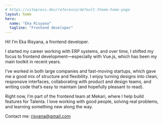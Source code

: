 ```yaml
---
# https://vitepress.dev/reference/default-theme-home-page
layout: home
hero:
  name: "Eka Risyana"
  tagline: "Frontend developer" 
---
```


Hi! I’m Eka Risyana, a frontend developer. 

I started my career working with ERP systems, and over time, I shifted my focus to frontend development—especially with Vue.js, which has been my main toolkit in recent years.

I’ve worked in both large companies and fast-moving startups, which gave me a good mix of structure and flexibility. I enjoy turning designs into clean, responsive interfaces, collaborating with product and design teams, and writing code that’s easy to maintain (and hopefully pleasant to read).

Right now, I’m part of the frontend team at Mekari, where I help build features for Talenta. I love working with good people, solving real problems, and learning something new along the way.

Contact me: [risyana@gmail.com][mailto] 

[mailto]: mailto:risyana@gmail.com

